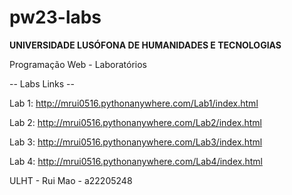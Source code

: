 # pw23-labs
<b>UNIVERSIDADE LUSÓFONA DE HUMANIDADES E TECNOLOGIAS</b><br>

Programação Web - Laboratórios
<br>

-- Labs Links --

Lab 1: http://mrui0516.pythonanywhere.com/Lab1/index.html

Lab 2: http://mrui0516.pythonanywhere.com/Lab2/index.html

Lab 3: http://mrui0516.pythonanywhere.com/Lab3/index.html

Lab 4: http://mrui0516.pythonanywhere.com/Lab4/index.html




ULHT - Rui Mao - a22205248
